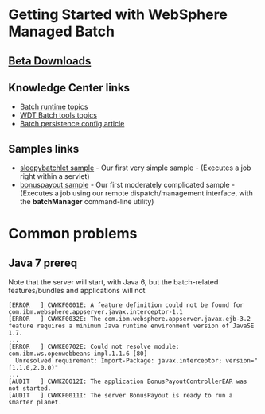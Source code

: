 # Getting Started with WebSphere Managed Batch

## [Beta Downloads](https://developer.ibm.com/wasdev/downloads/liberty-profile-beta)

## Knowledge Center links

* [Batch runtime topics](http://www.ibm.com/support/knowledgecenter/was_beta_liberty/com.ibm.websphere.wlp.nd.multiplatform.doc/ae/twlp_container_batch.html)
* [WDT Batch tools topics](http://www.ibm.com/support/knowledgecenter/was_beta_devtools/com.ibm.websphere.wdt.doc/topics/t_container_batch.htm)
* [Batch persistence config article](http://www.ibm.com/support/knowledgecenter/was_beta_liberty/com.ibm.websphere.wlp.nd.multiplatform.doc/ae/rwlp_batch_persistence_config.html)

## Samples links

* [sleepybatchlet sample](https://github.com/WASdev/sample.batch.sleepybatchlet) - Our first very simple sample - (Executes a job right within a servlet)
* [bonuspayout sample](https://github.com/WASdev/sample.batch.bonuspayout) - Our first moderately complicated sample -  (Executes a job using our remote dispatch/management interface, with the **batchManager** command-line utility)

# Common problems

## Java 7 prereq

Note that the server will start, with Java 6, but the batch-related features/bundles and applications will not

```
[ERROR   ] CWWKF0001E: A feature definition could not be found for com.ibm.websphere.appserver.javax.interceptor-1.1
[ERROR   ] CWWKF0032E: The com.ibm.websphere.appserver.javax.ejb-3.2 feature requires a minimum Java runtime environment version of JavaSE 1.7.
...
[ERROR   ] CWWKE0702E: Could not resolve module: com.ibm.ws.openwebbeans-impl.1.1.6 [80]
  Unresolved requirement: Import-Package: javax.interceptor; version="[1.1.0,2.0.0)"
...
[AUDIT   ] CWWKZ0012I: The application BonusPayoutControllerEAR was not started.
[AUDIT   ] CWWKF0011I: The server BonusPayout is ready to run a smarter planet.
```


